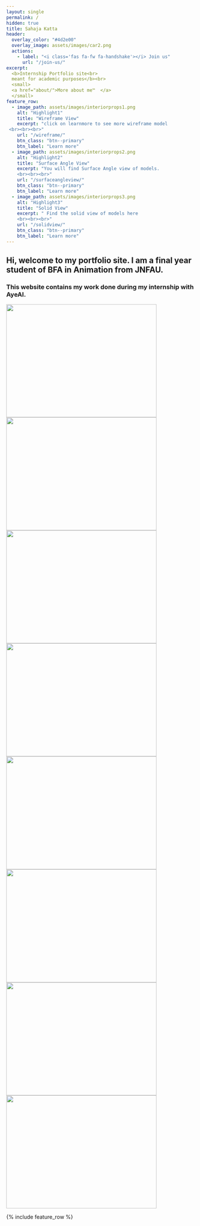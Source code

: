 ```yaml
---
layout: single
permalink: /
hidden: true
title: Sahaja Katta 
header:
  overlay_color: "#4d2e00"
  overlay_image: assets/images/car2.png
  actions:
    - label: "<i class='fas fa-fw fa-handshake'></i> Join us"
      url: "/join-us/"
excerpt:
  <b>Internship Portfolio site<br>
  meant for academic purposes</b><br>
  <small>
  <a href="about/">More about me™  </a>
  </small>
feature_row:
  - image_path: assets/images/interiorprops1.png
    alt: "Highlight1"
    title: "Wireframe View"
    excerpt: "click on learnmore to see more wireframe model
 <br><br><br>"
    url: "/wireframe/"
    btn_class: "btn--primary"
    btn_label: "Learn more"
  - image_path: assets/images/interiorprops2.png
    alt: "Highlight2"
    title: "Surface Angle View"
    excerpt: "You will find Surface Angle view of models. 
    <br><br><br>"
    url: "/surfaceangleview/"
    btn_class: "btn--primary"
    btn_label: "Learn more"
  - image_path: assets/images/interiorprops3.png
    alt: "Highlight3"
    title: "Solid View"
    excerpt: " Find the solid view of models here 
    <br><br><br>"
    url: "/solidview/"
    btn_class: "btn--primary"
    btn_label: "Learn more"        
---
```


## Hi, welcome to my portfolio site. I am a final year student of BFA in Animation from JNFAU.
### This website contains my work done during my internship with AyeAI.

<a href="https://ayeinterns.github.io/ayeinterns-winter2021/sahaja/3js/car_model.stl.html"><img src="https://ayeinterns.github.io/ayeinterns-winter2021/sahaja/images/car_model.stl.png" width=400 height=300></img></a>
<a href="https://ayeinterns.github.io/ayeinterns-winter2021/sahaja/3js/dolphin_model.stl.html"><img src="https://ayeinterns.github.io/ayeinterns-winter2021/sahaja/images/dolphin_model.stl.png" width=400 height=300></img></a>
<a href="https://ayeinterns.github.io/ayeinterns-winter2021/sahaja/3js/fire_hydrant_model.stl.html"><img src="https://ayeinterns.github.io/ayeinterns-winter2021/sahaja/images/fire_hydrant_model.stl.png" width=400 height=300></img></a>
<a href="https://ayeinterns.github.io/ayeinterns-winter2021/sahaja/3js/Interior_prop_model.stl.html"><img src="https://ayeinterns.github.io/ayeinterns-winter2021/sahaja/images/Interior_prop_model.stl.png" width=400 height=300></img></a>
<a href="https://ayeinterns.github.io/ayeinterns-winter2021/sahaja/3js/Keyboard_model.stl.html"><img src="https://ayeinterns.github.io/ayeinterns-winter2021/sahaja/images/Keyboard_model.stl.png" width=400 height=300></img></a>
<a href="https://ayeinterns.github.io/ayeinterns-winter2021/sahaja/3js/lamp_model.stl.html"><img src="https://ayeinterns.github.io/ayeinterns-winter2021/sahaja/images/lamp_model.stl.png" width=400 height=300></img></a>
<a href="https://ayeinterns.github.io/ayeinterns-winter2021/sahaja/3js/Spaceship_model.stl.html"><img src="https://ayeinterns.github.io/ayeinterns-winter2021/sahaja/images/Spaceship_model.stl.png" width=400 height=300></img></a>
<a href="https://ayeinterns.github.io/ayeinterns-winter2021/sahaja/3js/vintage_telephone_model.stl.html"><img src="https://ayeinterns.github.io/ayeinterns-winter2021/sahaja/images/vintage_telephone_model.stl.png" width=400 height=300></img></a>

{% include feature_row %}

